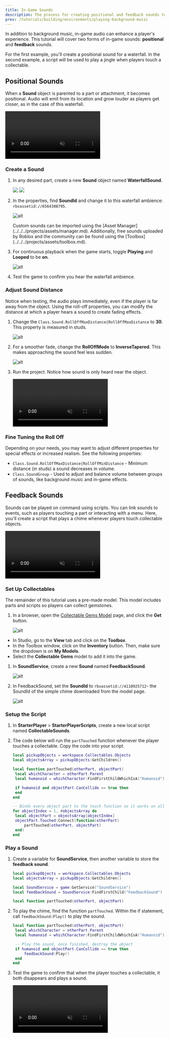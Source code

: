 ```yaml
---
title: In-Game Sounds
description: The process for creating positional and feedback sounds to enhance an experience.
prev: /tutorials/building/environments/playing-background-music
---
```


In addition to background music, in-game audio can enhance a player's experience. This tutorial will cover two forms of in-game sounds: **positional** and **feedback** sounds.

For the first example, you'll create a positional sound for a waterfall. In the second example, a script will be used to play a jingle when players touch a collectable.

## Positional Sounds

When a **Sound** object is parented to a part or attachment, it becomes positional. Audio will emit from its location and grow louder as players get closer, as in the case of this waterfall.

<video controls muted>
    <source src="../../../assets/tutorials/in-game-sounds/ingameSounds-waterfall-web.mp4" />
</video>

### Create a Sound

1. In any desired part, create a new **Sound** object named **WaterfallSound**.

   <GridContainer numColumns="2">
     <img src="../../../assets/tutorials/in-game-sounds/ingameSounds-waterfallExample.jpg" />
     <img src="../../../assets/tutorials/in-game-sounds/ingameSounds-waterfallSound.png" />
   </GridContainer>

2. In the properties, find **SoundId** and change it to this waterfall ambience: `rbxassetid://6564308795`.

   ![alt](../../../assets/tutorials/in-game-sounds/ingameSounds-soundID.png)

   <Alert severity="info">
   Custom sounds can be imported using the [Asset Manager](../../../projects/assets/manager.md). Additionally, free sounds uploaded by Roblox and the community can be found using the [Toolbox](../../../projects/assets/toolbox.md).
   </Alert>

3. For continuous playback when the game starts, toggle **Playing** and **Looped** to be **on**.

   ![alt](../../../assets/tutorials/in-game-sounds/ingameSounds-looping.png)

4. Test the game to confirm you hear the waterfall ambience.

### Adjust Sound Distance

Notice when testing, the audio plays immediately, even if the player is far away from the object. Using the roll-off properties, you can modify the distance at which a player hears a sound to create fading effects.

1. Change the `Class.Sound.RollOffMaxDistance|RollOffMaxDistance` to **30**. This property is measured in studs.

   ![alt](../../../assets/tutorials/in-game-sounds/ingameSounds-rollOffDistance.png)

2. For a smoother fade, change the **RollOffMode** to **InverseTapered**. This makes approaching the sound feel less sudden.

   ![alt](../../../assets/tutorials/in-game-sounds/ingameSounds-rollOffMode.png)

3. Run the project. Notice how sound is only heard near the object.

   <video controls muted>
   <source src="../../../assets/tutorials/in-game-sounds/ingameSounds-waterfall-web.mp4" />
   </video>

### Fine Tuning the Roll Off

Depending on your needs, you may want to adjust different properties for special effects or increased realism. See the following properties:

- `Class.Sound.RollOffMaxDistance|RollOffMinDistance` - Minimum distance (in studs) a sound decreases in volume.
- `Class.SoundGroup` - Used to adjust and balance volume between groups of sounds, like background music and in-game effects.

## Feedback Sounds

Sounds can be played on command using scripts. You can link sounds to events, such as players touching a part or interacting with a menu. Here, you'll create a script that plays a chime whenever players touch collectable objects.

<video controls muted>
    <source src="../../../assets/tutorials/in-game-sounds/ingameSounds-collectables.mp4" />
</video>

### Set Up Collectables

The remainder of this tutorial uses a pre-made model. This model includes parts and scripts so players can collect gemstones.

1. In a browser, open the [Collectable Gems Model](https://www.roblox.com/library/6564500052/Collectable-Gems) page, and click the **Get** button.

   ![alt](../../../assets/tutorials/in-game-sounds/ingameSounds-collectablePage.png)

- In Studio, go to the **View** tab and click on the **Toolbox**.
- In the Toolbox window, click on the **Inventory** button. Then, make sure the dropdown is on **My Models**.
- Select the **Collectable Gems** model to add it into the game.

1. In **SoundService**, create a new **Sound** named **FeedbackSound**.

   ![alt](../../../assets/tutorials/in-game-sounds/ingameSounds-createFeedbackSound.png)

2. In FeedbackSound, set the **SoundId** to `rbxassetid://4110925712`- the SoundId of the simple chime downloaded from the model page.

   ![alt](../../../assets/tutorials/in-game-sounds/ingameSounds-createFeedbackSound.png)

### Setup the Script

1. In **StarterPlayer** > **StarterPlayerScripts**, create a new local script named **CollectableSounds**.

2. The code below will run the `partTouched` function whenever the player touches a collectable. Copy the code into your script.

   ```lua
   local pickupObjects = workspace.Collectables.Objects
   local objectsArray = pickupObjects:GetChildren()

   local function partTouched(otherPart, objectPart)
   	local whichCharacter = otherPart.Parent
   	local humanoid = whichCharacter:FindFirstChildWhichIsA("Humanoid")

   	if humanoid and objectPart.CanCollide == true then
   	end
   end

   -- Binds every object part to the touch function so it works on all parts
   for objectIndex = 1, #objectsArray do
   	local objectPart = objectsArray[objectIndex]
   	objectPart.Touched:Connect(function(otherPart)
   		partTouched(otherPart, objectPart)
   	end)
   end
   ```

### Play a Sound

1. Create a variable for **SoundService**, then another variable to store the **feedback sound**.

   ```lua
   local pickupObjects = workspace.Collectables.Objects
   local objectsArray = pickupObjects:GetChildren()

   local SoundService = game:GetService("SoundService")
   local feedbackSound = SoundService:FindFirstChild("FeedbackSound")

   local function partTouched(otherPart, objectPart)
   ```

2. To play the chime, find the function `partTouched`. Within the if statement, call `feedbackSound:Play()` to play the sound.

   ```lua
   local function partTouched(otherPart, objectPart)
   	local whichCharacter = otherPart.Parent
   	local humanoid = whichCharacter:FindFirstChildWhichIsA("Humanoid")

   	-- Play the sound, once finished, destroy the object
   	if humanoid and objectPart.CanCollide == true then
   		feedbackSound:Play()
   	end
   end
   ```

3. Test the game to confirm that when the player touches a collectable, it both disappears and plays a sound.

   <video controls muted>
   <source src="../../../assets/tutorials/in-game-sounds/ingameSounds-collectables.mp4" />
   </video>
